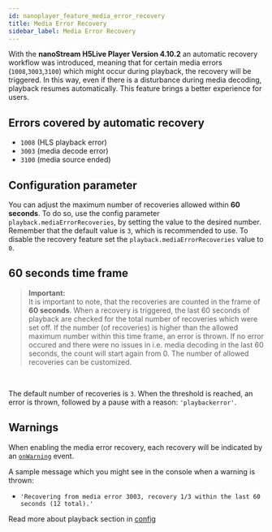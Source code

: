```yaml
---
id: nanoplayer_feature_media_error_recovery
title: Media Error Recovery
sidebar_label: Media Error Recovery
---
```


With the **nanoStream H5Live Player Version 4.10.2** an automatic recovery workflow was introduced, meaning that for certain media errors (`1008`,`3003`,`3100`) which might occur during playback, the recovery will be triggered.  In this way, even if there is a disturbance during media decoding, playback resumes automatically. This feature brings a better experience for users.

## Errors covered by automatic recovery

- `1008` (HLS playback error)
- `3003` (media decode error)
- `3100` (media source ended)

## Configuration parameter

You can adjust the maximum number of recoveries allowed within **60 seconds**. To do so, use the config parameter 
`playback.mediaErrorRecoveries`, by setting the value to the desired number. Remember that the default value is `3`, which is recommended to use. To disable the recovery feature set the `playback.mediaErrorRecoveries` value to `0`.

## 60 seconds time frame

> **Important:** <br>
>It is important to note, that the recoveries are counted in the frame of **60 seconds**. 
When a recovery is triggered, the last 60 seconds of playback are checked for the total number of recoveries which were set off. If the number (of recoveries) is higher than the allowed maximum number within this time frame, an error is thrown. If no error occured and there were no issues in i.e. media decoding in the last 60 seconds, the count will start again from 0. The number of allowed recoveries can be customized.
<br>

The default number of recoveries is `3`. When the threshold is reached, an error is thrown, followed by a pause with a reason: `'playbackerror'`.


## Warnings

When enabling the media error recovery, each recovery will be indicated by an [`onWarning`](https://docs.nanocosmos.de/docs/nanoplayer/nanoplayer_api#onwarning) event.

A sample message which you might see in the console when a warning is thrown:
* `'Recovering from media error 3003, recovery 1/3 within the last 60 seconds (12 total).'`

Read more about playback section in [config](https://docs.nanocosmos.de/docs/nanoplayer/nanoplayer_api#nanoplayerconfig--codeobjectcode)

